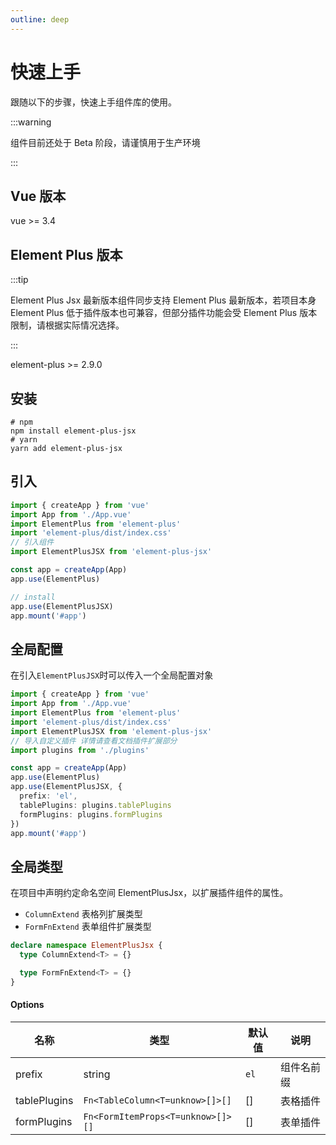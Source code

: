 ```yaml
---
outline: deep
---
```


# 快速上手

跟随以下的步骤，快速上手组件库的使用。

:::warning

组件目前还处于 Beta 阶段，请谨慎用于生产环境

:::

## Vue 版本

vue >= 3.4

## Element Plus 版本

:::tip

Element Plus Jsx 最新版本组件同步支持 Element Plus 最新版本，若项目本身 Element Plus 低于插件版本也可兼容，但部分插件功能会受 Element Plus 版本限制，请根据实际情况选择。

:::

element-plus >= 2.9.0

## 安装

```shell
# npm
npm install element-plus-jsx
# yarn
yarn add element-plus-jsx
```

## 引入

```typescript
import { createApp } from 'vue'
import App from './App.vue'
import ElementPlus from 'element-plus'
import 'element-plus/dist/index.css'
// 引入组件
import ElementPlusJSX from 'element-plus-jsx'

const app = createApp(App)
app.use(ElementPlus)

// install
app.use(ElementPlusJSX)
app.mount('#app')
```

## 全局配置

在引入`ElementPlusJSX`时可以传入一个全局配置对象

```typescript
import { createApp } from 'vue'
import App from './App.vue'
import ElementPlus from 'element-plus'
import 'element-plus/dist/index.css'
import ElementPlusJSX from 'element-plus-jsx'
// 导入自定义插件 详情请查看文档插件扩展部分
import plugins from './plugins'

const app = createApp(App)
app.use(ElementPlus)
app.use(ElementPlusJSX, {
  prefix: 'el',
  tablePlugins: plugins.tablePlugins
  formPlugins: plugins.formPlugins
})
app.mount('#app')
```

## 全局类型

在项目中声明约定命名空间 ElementPlusJsx，以扩展插件组件的属性。

- `ColumnExtend` 表格列扩展类型
- `FormFnExtend` 表单组件扩展类型

```typescript
declare namespace ElementPlusJsx {
  type ColumnExtend<T> = {}

  type FormFnExtend<T> = {}
}
```

#### Options

<div class=vp-table>

| 名称         | 类型                              | 默认值 | 说明       |
| ------------ | --------------------------------- | ------ | ---------- |
| prefix       | string                            | `el`   | 组件名前缀 |
| tablePlugins | `Fn<TableColumn<T=unknow>[]>[]`   | []     | 表格插件   |
| formPlugins  | `Fn<FormItemProps<T=unknow>[]>[]` | []     | 表单插件   |

</div>
